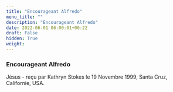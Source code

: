 ```yaml
---
title: "Encourageant Alfredo"
menu_title: ""
description: "Encourageant Alfredo"
date: 2022-06-01 06:00:01+00:22
draft: False
hidden: True
weight:
---
```

### Encourageant Alfredo

Jésus - reçu par Kathryn Stokes le 19 Novembre 1999, Santa Cruz, Californie, USA.



